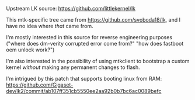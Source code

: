 Upstream LK source: https://github.com/littlekernel/lk

This mtk-specific tree came from https://github.com/svoboda18/lk, and I have no idea where *that* came from.

I'm mostly interested in this source for reverse engineering purposes ("where does dm-verity corrupted error come from?" "how does fastboot oem unlock work?")

I'm also interested in the possibility of using mtkclient to bootstrap a custom kernel *without* making any permanent changes to flash.

I'm intrigued by this patch that supports booting linux from RAM: https://github.com/Gigaset-dev/lk2/commit/ab107ff351cb5550ee2aa92b0b7bc6ac0089befc
